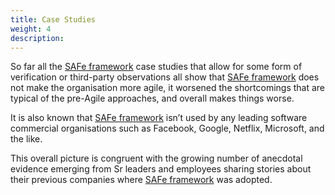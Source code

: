 ```yaml
---
title: Case Studies
weight: 4
description: 
---
```


So far all the [SAFe framework](https://www.scaledagileframework.com/) case studies that allow for some form of verification or third-party observations all show that [SAFe framework](https://www.scaledagileframework.com/) does not make the organisation more agile, it worsened the shortcomings that are typical of the pre-Agile approaches, and overall makes things worse.

It is also known that [SAFe framework](https://www.scaledagileframework.com/) isn’t used by any leading software commercial organisations such as Facebook, Google, Netflix, Microsoft, and the like.

This overall picture is congruent with the growing number of anecdotal evidence emerging from Sr leaders and employees sharing stories about their previous companies where [SAFe framework](https://www.scaledagileframework.com/) was adopted. 



